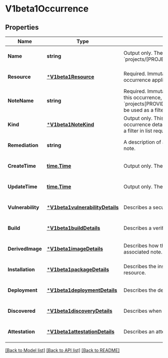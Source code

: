 # V1beta1Occurrence

## Properties
Name | Type | Description | Notes
------------ | ------------- | ------------- | -------------
**Name** | **string** | Output only. The name of the occurrence in the form of &#x60;projects/[PROJECT_ID]/occurrences/[OCCURRENCE_ID]&#x60;. | [optional] [default to null]
**Resource** | [***V1beta1Resource**](v1beta1Resource.md) | Required. Immutable. The resource for which the occurrence applies. | [optional] [default to null]
**NoteName** | **string** | Required. Immutable. The analysis note associated with this occurrence, in the form of &#x60;projects[PROVIDER_ID]/notes/[NOTE_ID]&#x60;. This field can be used as a filter in list requests. | [optional] [default to null]
**Kind** | [***V1beta1NoteKind**](v1beta1NoteKind.md) | Output only. This explicitly denotes which of the occurrence details are specified. This field can be used as a filter in list requests. | [optional] [default to null]
**Remediation** | **string** | A description of actions that can be taken to remedy the note. | [optional] [default to null]
**CreateTime** | [**time.Time**](time.Time.md) | Output only. The time this occurrence was created. | [optional] [default to null]
**UpdateTime** | [**time.Time**](time.Time.md) | Output only. The time this occurrence was last updated. | [optional] [default to null]
**Vulnerability** | [***V1beta1vulnerabilityDetails**](v1beta1vulnerabilityDetails.md) | Describes a security vulnerability. | [optional] [default to null]
**Build** | [***V1beta1buildDetails**](v1beta1buildDetails.md) | Describes a verifiable build. | [optional] [default to null]
**DerivedImage** | [***V1beta1imageDetails**](v1beta1imageDetails.md) | Describes how this resource derives from the basis in the associated note. | [optional] [default to null]
**Installation** | [***V1beta1packageDetails**](v1beta1packageDetails.md) | Describes the installation of a package on the linked resource. | [optional] [default to null]
**Deployment** | [***V1beta1deploymentDetails**](v1beta1deploymentDetails.md) | Describes the deployment of an artifact on a runtime. | [optional] [default to null]
**Discovered** | [***V1beta1discoveryDetails**](v1beta1discoveryDetails.md) | Describes when a resource was discovered. | [optional] [default to null]
**Attestation** | [***V1beta1attestationDetails**](v1beta1attestationDetails.md) | Describes an attestation of an artifact. | [optional] [default to null]

[[Back to Model list]](../README.md#documentation-for-models) [[Back to API list]](../README.md#documentation-for-api-endpoints) [[Back to README]](../README.md)


